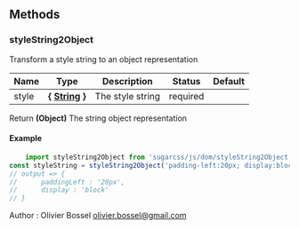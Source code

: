 




## Methods


### styleString2Object

Transform a style string to an object representation



Name  |  Type  |  Description  |  Status  |  Default
------------  |  ------------  |  ------------  |  ------------  |  ------------
style  |  **{ <a class="link" href="https://developer.mozilla.org/fr/docs/Web/JavaScript/Reference/Objets_globaux/String" target="_blank" title="String">String</a> }**  |  The style string  |  required  |

Return **(Object)** The string object representation
#### Example
```js
	import styleString2Object from 'sugarcss/js/dom/styleString2Object'
const styleString = styleString2Object('padding-left:20px; display:block;');
// output => {
//		paddingLeft : '20px',
// 		display : 'block'
// }

```
Author : Olivier Bossel <olivier.bossel@gmail.com>
